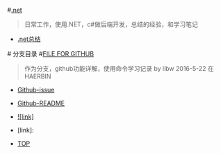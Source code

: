 #[.net](https://github.com/Aisuko/.net "master")

> 日常工作，使用.NET，c#做后端开发，总结的经验，和学习笔记


-   [.net总结](https://github.com/Aisuko/.net/#.net)

#<a name = "index"/> 分支目录
#[FILE FOR GITHUB](https://github.com/Aisuko/.net/tree/File-for-github "file for github")

> 作为分支，github功能详解，使用命令学习记录 by libw 2016-5-22 在HAERBIN

-   [Github-issue](./Github-issue)
-	[Github-README](./Github-README)

-	[![link]](http://c.hiphotos.baidu.com/baike/pic/item/b219ebc4b74543a920dd942b1f178a82b8011416.jpg)
-	[link]:


-	[TOP](#index)
